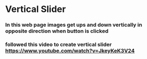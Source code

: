 # Vertical Slider

### In this web page images get ups and down vertically in opposite direction when button is clicked

### followed this video to create vertical slider https://www.youtube.com/watch?v=JkeyKeK3V24
